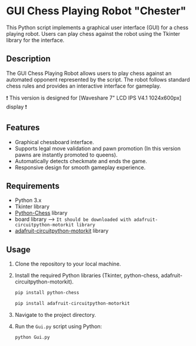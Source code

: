 # GUI Chess Playing Robot "Chester"

This Python script implements a graphical user interface (GUI) for a chess playing robot. Users can play chess against the robot using the Tkinter library for the interface.

## Description

The GUI Chess Playing Robot allows users to play chess against an automated opponent represented by the script. The robot follows standard chess rules and provides an interactive interface for gameplay.

:exclamation:
This version is designed for [Waveshare 7" LCD IPS V4.1 1024x600px] display
:exclamation:

## Features

- Graphical chessboard interface.
- Supports legal move validation and pawn promotion (In this version pawns are instantly promoted to queens).
- Automatically detects checkmate and ends the game.
- Responsive design for smooth gameplay experience.

## Requirements

- Python 3.x
- Tkinter library
- [Python-Chess](https://python-chess.readthedocs.io/en/latest/ "https://python-chess.readthedocs.io/en/latest/") library
- board library --> `It should be downloaded with adafruit-circuitpython-motorkit library`
- [adafruit-circuitpython-motorkit](https://docs.circuitpython.org/projects/motorkit/en/latest/ "https://docs.circuitpython.org/projects/motorkit/en/latest/") library

## Usage

1. Clone the repository to your local machine.
2. Install the required Python libraries (Tkinter, python-chess, adafruit-circuitpython-motorkit).
   ```bash
   pip install python-chess
   ```
   ```bash
   pip install adafruit-circuitpython-motorkit
   ```

3. Navigate to the project directory.
4. Run the `Gui.py` script using Python:
   ```bash
   python Gui.py
